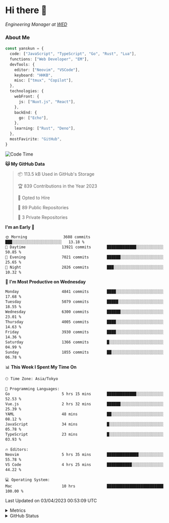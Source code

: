 # Hi there&nbsp;:wave:

<!-- ![Alt text](https://spotify-recently-played-readme.vercel.app/api?user=31kynbuubkiu3r4qh4hjuaglhfay) -->

_Engineering Manager at [WED](https://github.com/wedinc)_

### About Me

```ts
const yanskun = {
  code: ["JavaScript", "TypeScript", "Go", "Rust", "Lua"],
  functions: ["Web Developer", "EM"],
  devTools: {
    editor: ["Neovim", "VSCode"],
    keyboard: "HHKB",
    misc: ["tmux", "Copilot"],
  },
  technologies: {
    webFront: {
      js: ["Nuxt.js", "React"],
    },
    backEnd: {
      go: ["Echo"],
    },
    learning: ["Rust", "Deno"],
  },
  mostFavirite: "GitHub",
}
```

<!--START_SECTION:waka-->
![Code Time](http://img.shields.io/badge/Code%20Time-241%20hrs%2024%20mins-blue)

**🐱 My GitHub Data** 

> 📦 113.5 kB Used in GitHub's Storage 
 > 
> 🏆 839 Contributions in the Year 2023
 > 
> 💼 Opted to Hire
 > 
> 📜 89 Public Repositories 
 > 
> 🔑 3 Private Repositories 
 > 
**I'm an Early 🐤** 

```text
🌞 Morning                3608 commits        ███░░░░░░░░░░░░░░░░░░░░░░   13.18 % 
🌆 Daytime                13921 commits       █████████████░░░░░░░░░░░░   50.85 % 
🌃 Evening                7021 commits        ██████░░░░░░░░░░░░░░░░░░░   25.65 % 
🌙 Night                  2826 commits        ███░░░░░░░░░░░░░░░░░░░░░░   10.32 % 
```
📅 **I'm Most Productive on Wednesday** 

```text
Monday                   4841 commits        ████░░░░░░░░░░░░░░░░░░░░░   17.68 % 
Tuesday                  5079 commits        █████░░░░░░░░░░░░░░░░░░░░   18.55 % 
Wednesday                6300 commits        ██████░░░░░░░░░░░░░░░░░░░   23.01 % 
Thursday                 4005 commits        ████░░░░░░░░░░░░░░░░░░░░░   14.63 % 
Friday                   3930 commits        ████░░░░░░░░░░░░░░░░░░░░░   14.36 % 
Saturday                 1366 commits        █░░░░░░░░░░░░░░░░░░░░░░░░   04.99 % 
Sunday                   1855 commits        ██░░░░░░░░░░░░░░░░░░░░░░░   06.78 % 
```


📊 **This Week I Spent My Time On** 

```text
🕑︎ Time Zone: Asia/Tokyo

💬 Programming Languages: 
Go                       5 hrs 15 mins       █████████████░░░░░░░░░░░░   52.53 % 
Vue.js                   2 hrs 32 mins       ██████░░░░░░░░░░░░░░░░░░░   25.39 % 
YAML                     48 mins             ██░░░░░░░░░░░░░░░░░░░░░░░   08.12 % 
JavaScript               34 mins             █░░░░░░░░░░░░░░░░░░░░░░░░   05.78 % 
TypeScript               23 mins             █░░░░░░░░░░░░░░░░░░░░░░░░   03.93 % 

🔥 Editors: 
Neovim                   5 hrs 35 mins       ██████████████░░░░░░░░░░░   55.78 % 
VS Code                  4 hrs 25 mins       ███████████░░░░░░░░░░░░░░   44.22 % 

💻 Operating System: 
Mac                      10 hrs              █████████████████████████   100.00 % 
```


 Last Updated on 03/04/2023 00:53:09 UTC
<!--END_SECTION:waka-->

<details>
  <summary>Metrics</summary>
  <img src="https://github.com/yanskun/yanskun/blob/main/github-metrics.svg" alt="Metrics">
</details>

<details>
  <summary>GitHub Status</summary>
  <picture>
    <source media="(prefers-color-scheme: dark)" srcset="https://raw.githubusercontent.com/yanskun/yanskun/master/profile-summary-card-output/nord_dark/0-profile-details.svg">
   <img src="https://raw.githubusercontent.com/yanskun/yanskun/master/profile-summary-card-output/default/0-profile-details.svg">
  </picture>
  <br>
  <picture>
    <source media="(prefers-color-scheme: dark)" srcset="https://raw.githubusercontent.com/yanskun/yanskun/master/profile-summary-card-output/nord_dark/1-repos-per-language.svg">
   <img src="https://raw.githubusercontent.com/yanskun/yanskun/master/profile-summary-card-output/default/1-repos-per-language.svg">
  </picture>
  <picture>
    <source media="(prefers-color-scheme: dark)" srcset="https://raw.githubusercontent.com/yanskun/yanskun/master/profile-summary-card-output/nord_dark/2-most-commit-language.svg">
   <img src="https://raw.githubusercontent.com/yanskun/yanskun/master/profile-summary-card-output/default/2-most-commit-language.svg">
  </picture>
  <br>
  <picture>
    <source media="(prefers-color-scheme: dark)" srcset="https://raw.githubusercontent.com/yanskun/yanskun/master/profile-summary-card-output/nord_dark/3-stats.svg">
   <img src="https://raw.githubusercontent.com/yanskun/yanskun/master/profile-summary-card-output/default/3-stats.svg">
  </picture>
  <picture>
    <source media="(prefers-color-scheme: dark)" srcset="https://raw.githubusercontent.com/yanskun/yanskun/master/profile-summary-card-output/nord_dark/4-productive-time.svg">
   <img src="https://raw.githubusercontent.com/yanskun/yanskun/master/profile-summary-card-output/default/4-productive-time.svg">
  </picture>
</details>
